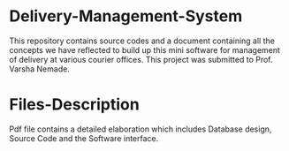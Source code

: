 # Delivery-Management-System
This repository contains source codes and a document containing all the concepts we have reflected to build up this mini software for management of delivery at various courier offices. This project was submitted to Prof. Varsha Nemade.

# Files-Description
Pdf file contains a detailed elaboration which includes Database design, Source Code and the Software interface.
